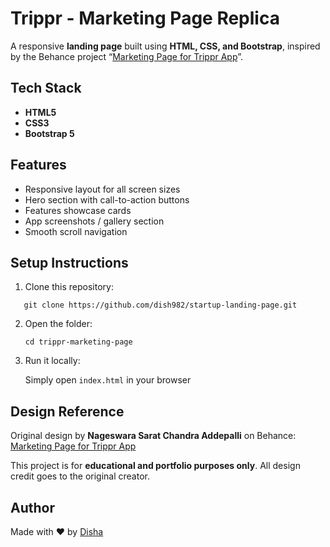 # Trippr - Marketing Page Replica

A responsive **landing page** built using **HTML, CSS, and Bootstrap**, inspired by the Behance project “[Marketing Page for Trippr App](https://www.behance.net/gallery/89783967/Marketing-Page-for-Trippr-App)”.

## Tech Stack
- **HTML5**
- **CSS3**
- **Bootstrap 5**

## Features
- Responsive layout for all screen sizes  <br>
- Hero section with call-to-action buttons  <br>
- Features showcase cards  <br>
- App screenshots / gallery section  <br>
- Smooth scroll navigation  <br>

## Setup Instructions
1. Clone this repository:
```
   git clone https://github.com/dish982/startup-landing-page.git
```

2. Open the folder:
   ```
   cd trippr-marketing-page
   ```
   
3. Run it locally:

   Simply open `index.html` in your browser
   
## Design Reference

Original design by **Nageswara Sarat Chandra Addepalli** on Behance:
[Marketing Page for Trippr App](https://www.behance.net/gallery/89783967/Marketing-Page-for-Trippr-App)

This project is for **educational and portfolio purposes only**.
All design credit goes to the original creator.

## Author

Made with ❤️ by [Disha](https://github.com/dish982)


